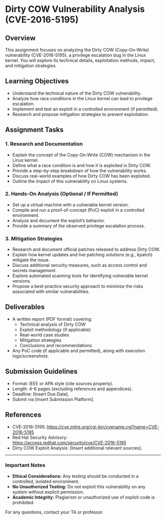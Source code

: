 # Dirty COW Vulnerability Analysis (CVE-2016-5195)

## Overview
This assignment focuses on analyzing the Dirty COW (Copy-On-Write) vulnerability (CVE-2016-5195), a privilege escalation bug in the Linux kernel. You will explore its technical details, exploitation methods, impact, and mitigation strategies.

## Learning Objectives
- Understand the technical nature of the Dirty COW vulnerability.
- Analyze how race conditions in the Linux kernel can lead to privilege escalation.
- Implement and test an exploit in a controlled environment (if permitted).
- Research and propose mitigation strategies to prevent exploitation.

## Assignment Tasks

### 1. Research and Documentation
- Explain the concept of the Copy-On-Write (COW) mechanism in the Linux kernel.
- Define what a race condition is and how it is exploited in Dirty COW.
- Provide a step-by-step breakdown of how the vulnerability works.
- Discuss real-world examples of how Dirty COW has been exploited.
- Outline the impact of this vulnerability on Linux systems.

### 2. Hands-On Analysis (Optional / If Permitted)
- Set up a virtual machine with a vulnerable kernel version.
- Compile and run a proof-of-concept (PoC) exploit in a controlled environment.
- Analyze and document the exploit’s behavior.
- Provide a summary of the observed privilege escalation process.

### 3. Mitigation Strategies
- Research and document official patches released to address Dirty COW.
- Explain how kernel updates and live patching solutions (e.g., kpatch) mitigate the issue.
- Discuss additional security measures, such as access control and secrets management.
- Explore automated scanning tools for identifying vulnerable kernel versions.
- Propose a best-practice security approach to minimize the risks associated with similar vulnerabilities.

## Deliverables
- A written report (PDF format) covering:
  - Technical analysis of Dirty COW
  - Exploit methodology (if applicable)
  - Real-world case studies
  - Mitigation strategies
  - Conclusions and recommendations
- Any PoC code (if applicable and permitted), along with execution logs/screenshots.

## Submission Guidelines
- Format: IEEE or APA style (cite sources properly).
- Length: 4-6 pages (excluding references and appendices).
- Deadline: [Insert Due Date].
- Submit via [Insert Submission Platform].

## References
- CVE-2016-5195: https://cve.mitre.org/cgi-bin/cvename.cgi?name=CVE-2016-5195
- Red Hat Security Advisory: https://access.redhat.com/security/cve/CVE-2016-5195
- Dirty COW Exploit Analysis: [Insert additional relevant sources].

---

### Important Notes
- **Ethical Considerations:** Any testing should be conducted in a controlled, isolated environment.
- **No Unauthorized Testing:** Do not exploit this vulnerability on any system without explicit permission.
- **Academic Integrity:** Plagiarism or unauthorized use of exploit code is prohibited.

For any questions, contact your TA or professor.

